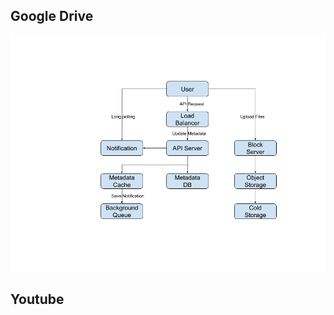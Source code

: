 ## Google Drive

<img src="../Images/Untitled drawing (1).png" alt="Untitled drawing (1)" style="zoom: 67%;" />

## Youtube

